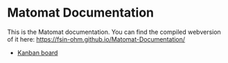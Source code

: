 Matomat Documentation
=====================

This is the Matomat documentation. You can find the compiled webversion of it here:
https://fsin-ohm.github.io/Matomat-Documentation/

- [Kanban board](https://github.com/orgs/FSIN-ohm/projects/1)
